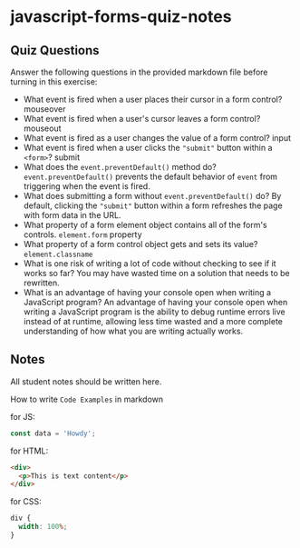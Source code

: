# javascript-forms-quiz-notes

## Quiz Questions

Answer the following questions in the provided markdown file before turning in this exercise:

- What event is fired when a user places their cursor in a form control?
  mouseover
- What event is fired when a user's cursor leaves a form control?
  mouseout
- What event is fired as a user changes the value of a form control?
  input
- What event is fired when a user clicks the `"submit"` button within a `<form>`?
  submit
- What does the `event.preventDefault()` method do?
  `event.preventDefault()` prevents the default behavior of `event` from triggering when the event is fired.
- What does submitting a form without `event.preventDefault()` do?
  By default, clicking the `"submit"` button within a form refreshes the page with form data in the URL.
- What property of a form element object contains all of the form's controls.
  `element.form` property
- What property of a form control object gets and sets its value?
  `element.classname`
- What is one risk of writing a lot of code without checking to see if it works so far?
  You may have wasted time on a solution that needs to be rewritten.
- What is an advantage of having your console open when writing a JavaScript program?
  An advantage of having your console open when writing a JavaScript program is the ability to debug runtime errors live instead of at runtime, allowing less time wasted and a more complete understanding of how what you are writing actually works.

## Notes

All student notes should be written here.

How to write `Code Examples` in markdown

for JS:

```javascript
const data = 'Howdy';
```

for HTML:

```html
<div>
  <p>This is text content</p>
</div>
```

for CSS:

```css
div {
  width: 100%;
}
```
